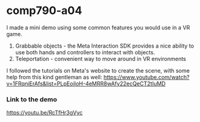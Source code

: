 # comp790-a04

I made a mini demo using some common features you would use in a VR game.

1. Grabbable objects - the Meta Interaction SDK provides a nice ability to use both hands and controllers to interact with objects.
2. Teleportation - convenient way to move around in VR environments

I followed the tutorials on Meta's website to create the scene, with some help from this kind gentleman as well:
https://www.youtube.com/watch?v=1FRqniErAfs&list=PLpEoiloH-4eMRR8wAfy22ecQeCT2tIuMD

### Link to the demo

https://youtu.be/RcTfHr3gVyc
